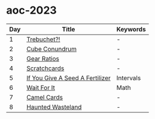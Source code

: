 # aoc-2023

| Day | Title                                      | Keywords      |
| --- | ------------------------------------------ | ------------- |
| 1   | [Trebuchet?!](01.py)                       | -             |
| 2   | [Cube Conundrum](02.py)                    | -             |
| 3   | [Gear Ratios](03.py)                       | -             |
| 4   | [Scratchcards](04.py)                      | -             |
| 5   | [If You Give A Seed A Fertilizer](05.py)   | Intervals     |
| 6   | [Wait For It](06.py)                       | Math          |
| 7   | [Camel Cards](07.py)                       | -             |
| 8   | [Haunted Wasteland](08.py)                 | -             |
